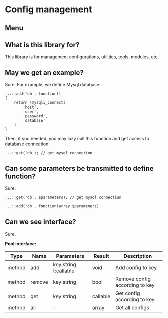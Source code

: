 # Config management

## Menu

## What is this library for?

This library is for management configurations, utilities, tools, modules, etc.

## May we get an example?

Sure. For example, we define Mysql database:

```
...::add('db', function()
{
    return \mysqli_connect(
        'host',
        'user',
        'password',
        'database'
    )
}
```

Then, if you needed, you may lazy call this function and get access to database connection:

```
...::get('db'); // get mysql connection
```

## Can some parameters be transmitted to define function?

Sure:

```
...::get('db', $parameters); // get mysql connection
```

```
...::add('db', function(array $parameners)
```

## Can we see interface?

Sure.

**Pool interface:**

|Type|Name|Parameters|Result|Description|
|---|---|---|---|---|
|method|add|key:string f:callable|void|Add config to key|
|method|remove|key:string|bool|Remove config according to key|
|method|get|key:string|callable|Get config according to key|
|method|all|-|array|Get all configs|